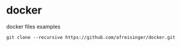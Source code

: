 # docker

docker files examples

```
git clone --recursive https://github.com/afreisinger/docker.git
```
